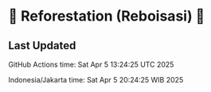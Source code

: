 
# 🌳 Reforestation (Reboisasi) 🌲

## Last Updated

GitHub Actions time: Sat Apr  5 13:24:25 UTC 2025

Indonesia/Jakarta time: Sat Apr  5 20:24:25 WIB 2025
